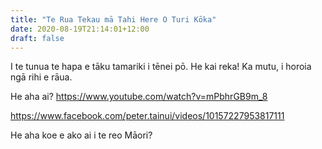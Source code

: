 ```yaml
---
title: "Te Rua Tekau mā Tahi Here O Turi Kōka"
date: 2020-08-19T21:14:01+12:00
draft: false
---
```

I te tunua te hapa e tāku tamariki i tēnei pō. He kai reka! Ka mutu, i horoia ngā rihi e rāua.

He aha ai? https://www.youtube.com/watch?v=mPbhrGB9m_8

https://www.facebook.com/peter.tainui/videos/10157227953817111

He aha koe e ako ai i te reo Māori?